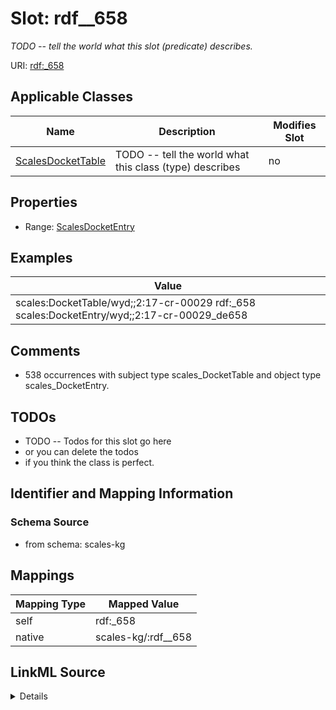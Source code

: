 

# Slot: rdf__658


_TODO -- tell the world what this slot (predicate) describes._





URI: [rdf:_658](http://www.w3.org/1999/02/22-rdf-syntax-ns#_658)



<!-- no inheritance hierarchy -->





## Applicable Classes

| Name | Description | Modifies Slot |
| --- | --- | --- |
| [ScalesDocketTable](../classes/ScalesDocketTable.md) | TODO -- tell the world what this class (type) describes |  no  |







## Properties

* Range: [ScalesDocketEntry](../classes/ScalesDocketEntry.md)






## Examples

| Value |
| --- |
| scales:DocketTable/wyd;;2:17-cr-00029 rdf:_658 scales:DocketEntry/wyd;;2:17-cr-00029_de658 |

## Comments

* 538 occurrences with subject type scales_DocketTable and object type scales_DocketEntry.

## TODOs

* TODO -- Todos for this slot go here
* or you can delete the todos
* if you think the class is perfect.

## Identifier and Mapping Information







### Schema Source


* from schema: scales-kg




## Mappings

| Mapping Type | Mapped Value |
| ---  | ---  |
| self | rdf:_658 |
| native | scales-kg/:rdf__658 |




## LinkML Source

<details>
```yaml
name: rdf__658
description: TODO -- tell the world what this slot (predicate) describes.
todos:
- TODO -- Todos for this slot go here
- or you can delete the todos
- if you think the class is perfect.
comments:
- 538 occurrences with subject type scales_DocketTable and object type scales_DocketEntry.
examples:
- value: scales:DocketTable/wyd;;2:17-cr-00029 rdf:_658 scales:DocketEntry/wyd;;2:17-cr-00029_de658
from_schema: scales-kg
rank: 1000
slot_uri: rdf:_658
alias: rdf__658
domain_of:
- scales_DocketTable
range: scales_DocketEntry

```
</details>